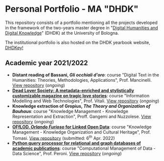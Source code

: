 # Personal Portfolio - MA "DHDK"

This repository consists of a portfolio mentioning all the projects developed in the framework of the two-years master degree in "[Digital Humanities and Digital Knowledge](https://corsi.unibo.it/2cycle/DigitalHumanitiesKnowledge)" (DHDK) at the University of Bologna.

<!--![1-scaled](https://user-images.githubusercontent.com/48963689/164887621-563fc655-9955-4e47-9f57-f6bfb47e0c24.jpeg)-->

The institutional portfolio is also hosted on the DHDK yearbook website, [DHDKey!](https://projects.dharc.unibo.it/dhdkey/index)

## Academic year 2021/2022 

- **Distant reading of Bassani, <i>Gli occhiali d'oro</i>**: course "Digital Text in the Humanities: Theories, Methodologies, Applications", Prof. Mancinelli. [View repository](https://github.com/digiMof/gbggold.git) (<i>ongoing</i>)
- **[Dead Lover Society: A metadata-enriched and stylistically customizable magazine on tragic love stories](https://deadloversociety.github.io/imwt22/)**: course "Information Modelling and Web Technologies", Prof. Vitali. [View repository](https://github.com/deadloversociety/imwt22.git) (<i>ongoing</i>)
- **Knowledge extraction of Gropius, <i>The Theory and Organization of Bauhaus</i>**: course "Knowledge Management - Knowledge Representation and Extraction", Proff. Gangemi and Nuzzolese. [View repository](https://github.com/digiMof/gbggold.git) (<i>ongoing</i>)
- **[OFfLOD. _Orlando Furioso_ for Linked Open Data](https://off-lod.github.io/orlando-furioso/)**: course "Knowledge Management - Knowledge Organization and Cultural Heritage", Prof. Tomasi. [View repository](https://github.com/off-lod/orlando-furioso.git) (submitted: 6<sup>th</sup> Apr. 2022)
- **[Python query processor for relational and graph databases of academic publications](https://github.com/olgagolgan/v-AMOS/blob/22e21c5effa6af522f731d4b67f2359f95f1373b/vAMOS_notebook.ipynb)**: course "Computational Management of Data - Data Science", Prof. Peroni. [View repository](https://github.com/olgagolgan/v-AMOS.git) (<i>ongoing</i>)
